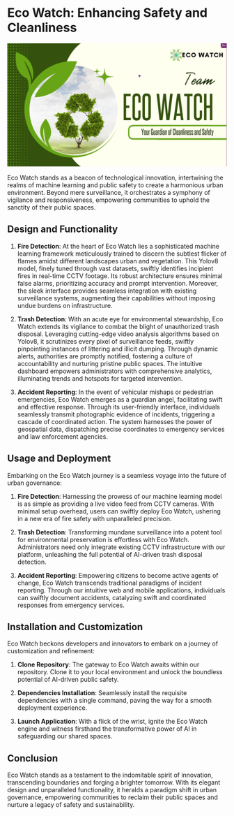 # Eco Watch: Enhancing Safety and Cleanliness

![Eco Watch Logo](ecowatch.png)

Eco Watch stands as a beacon of technological innovation, intertwining the realms of machine learning and public safety to create a harmonious urban environment. Beyond mere surveillance, it orchestrates a symphony of vigilance and responsiveness, empowering communities to uphold the sanctity of their public spaces.

## Design and Functionality

1. **Fire Detection**: At the heart of Eco Watch lies a sophisticated machine learning framework meticulously trained to discern the subtlest flicker of flames amidst different landscapes urban and vegetation. This Yolov8 model, finely tuned through vast datasets, swiftly identifies incipient fires in real-time CCTV footage. Its robust architecture ensures minimal false alarms, prioritizing accuracy and prompt intervention. Moreover, the sleek interface provides seamless integration with existing surveillance systems, augmenting their capabilities without imposing undue burdens on infrastructure.

2. **Trash Detection**: With an acute eye for environmental stewardship, Eco Watch extends its vigilance to combat the blight of unauthorized trash disposal. Leveraging cutting-edge video analysis algorithms based on Yolov8, it scrutinizes every pixel of surveillance feeds, swiftly pinpointing instances of littering and illicit dumping. Through dynamic alerts, authorities are promptly notified, fostering a culture of accountability and nurturing pristine public spaces. The intuitive dashboard empowers administrators with comprehensive analytics, illuminating trends and hotspots for targeted intervention.

3. **Accident Reporting**: In the event of vehicular mishaps or pedestrian emergencies, Eco Watch emerges as a guardian angel, facilitating swift and effective response. Through its user-friendly interface, individuals seamlessly transmit photographic evidence of incidents, triggering a cascade of coordinated action. The system harnesses the power of geospatial data, dispatching precise coordinates to emergency services and law enforcement agencies.

## Usage and Deployment

Embarking on the Eco Watch journey is a seamless voyage into the future of urban governance:

1. **Fire Detection**: Harnessing the prowess of our machine learning model is as simple as providing a live video feed from CCTV cameras. With minimal setup overhead, users can swiftly deploy Eco Watch, ushering in a new era of fire safety with unparalleled precision.

2. **Trash Detection**: Transforming mundane surveillance into a potent tool for environmental preservation is effortless with Eco Watch. Administrators need only integrate existing CCTV infrastructure with our platform, unleashing the full potential of AI-driven trash disposal detection.

3. **Accident Reporting**: Empowering citizens to become active agents of change, Eco Watch transcends traditional paradigms of incident reporting. Through our intuitive web and mobile applications, individuals can swiftly document accidents, catalyzing swift and coordinated responses from emergency services.

## Installation and Customization

Eco Watch beckons developers and innovators to embark on a journey of customization and refinement:

1. **Clone Repository**: The gateway to Eco Watch awaits within our repository. Clone it to your local environment and unlock the boundless potential of AI-driven public safety.

2. **Dependencies Installation**: Seamlessly install the requisite dependencies with a single command, paving the way for a smooth deployment experience.

3. **Launch Application**: With a flick of the wrist, ignite the Eco Watch engine and witness firsthand the transformative power of AI in safeguarding our shared spaces.

## Conclusion

Eco Watch stands as a testament to the indomitable spirit of innovation, transcending boundaries and forging a brighter tomorrow. With its elegant design and unparalleled functionality, it heralds a paradigm shift in urban governance, empowering communities to reclaim their public spaces and nurture a legacy of safety and sustainability.
